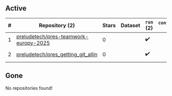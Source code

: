 ## Active
| # | Repository (2) | Stars | Dataset | `run` (2) | `containers-run` | Last Modified |
| --- | --- | --- | --- | --- | --- | --- |
| 1 | [preludetech/pres-teamwork-europy-2025](https://github.com/preludetech/pres-teamwork-europy-2025) | 0 |  | :heavy_check_mark: |  | 2025-07-12 05:14:31+00:00 |
| 2 | [preludetech/pres_getting_git_allin](https://github.com/preludetech/pres_getting_git_allin) | 0 |  | :heavy_check_mark: |  | 2025-06-11 14:24:33+00:00 |

## Gone
No repositories found!
